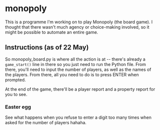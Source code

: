 # monopoly
This is a programme I'm working on to play Monopoly (the board game). I thought that there wasn't much agency or choice-making involved, so it might be possible to automate an entire game.

## Instructions (as of 22 May)
So monopoly_board.py is where all the action is at -- there's already a `game_start()` line in there so you just need to run the Python file. From there, you'll need to input the number of players, as well as the names of the players. From there, all you need to do is to press ENTER when prompted.

At the end of the game, there'll be a player report and a property report for you to see.

### Easter egg
See what happens when you refuse to enter a digit too many times when asked for the number of players hahaha.
